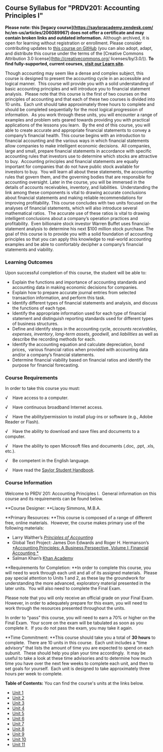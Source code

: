 Course Syllabus for "PRDV201: Accounting Principles I"
------------------------------------------------------

**Please note: this [legacy course](https://sayloracademy.zendesk.com/
hc/en-us/articles/206089967) does not offer a certificate and may contain 
broken links and outdated information.** Although archived, it is open 
for learning without registration or enrollment. Please consider contributing 
updates to [this course on GitHub](https://github.com/saylordotorg/course_prdv201) 
(you can also adopt, adapt, and distribute this course under the terms of 
the [Creative Commons Attribution 3.0 license](http://creativecommons.org/
licenses/by/3.0/)). **To find fully-supported, current courses, [visit our 
Learn site](https://learn.saylor.org).**

Though accounting may seem like a dense and complex subject, this course
is designed to present the accounting cycle in an accessible and logical
manner.  This course will provide you with a solid understanding of
basic accounting principles and will introduce you to financial
statement analysis.  Please note that this course is the first of two
courses on the principles of accounting and that each of these two
courses is divided into 10 units.  Each unit should take approximately
three hours to complete and should be completed sequentially for the
most logical progression of information.  As you work through these
units, you will encounter a range of examples and problem sets geared
towards providing you with practical applications of the lessons you
learn.  By the end of this course, you will able to create accurate and
appropriate financial statements to convey a company’s financial health.
This course begins with an introduction to financial accounting and the
various ways in which financial statements allow companies to make
intelligent economic decisions.  All companies, large and small, prepare
financial statements in accordance with specific accounting rules that
investors use to determine which stocks are attractive to buy.
 Accounting principles and financial statements are equally important
for companies that do not have public stock available for investors to
buy.  You will learn all about these statements, the accounting rules
that govern them, and the governing bodies that are responsible for
accounting oversight. Later in the course, you will be immersed in the
details of accounts receivables, inventory, and liabilities. 
Understanding the link among these components is vital to drawing
accurate conclusions about financial statements and making reliable
recommendations for improving profitability. This course concludes with
two units focused on the analyses of financial statements, which will
also introduce several mathematical ratios.  The accurate use of these
ratios is vital to drawing intelligent conclusions about a company’s
operation practices and profitability.  Even billionaire stock investor
Warren Buffet uses financial-statement analysis to determine his next
$100 million stock purchase. The goal of this course is to provide you
with a solid foundation of accounting principles so that you can apply
this knowledge to real-world accounting examples and be able to
comfortably decipher a company’s financial statements and viability.

### Learning Outcomes

Upon successful completion of this course, the student will be able to:

-   Explain the functions and importance of accounting standards and
    accounting data in making economic decisions for companies.
-   Explain how to prepare accurate journal entries from selected
    transaction information, and perform this task.
-   Identify different types of financial statements and analysis, and
    discuss the functions of each type.
-   Identify the appropriate information used for each type of financial
    statement and distinguish reporting standards used for different
    types of business structures.
-   Define and identify steps in the accounting cycle, *accounts
    receivables*, *expenses,* *inventory*, *long-term assets*,
    *goodwill,* and *liabilities* as well as describe the recording
    methods for each.
-   Identify the accounting equation and calculate depreciation, bond
    prices,  various financial ratios when provided with accounting data
    and/or a company’s financial statements.
-   Determine financial viability based on financial ratios and identify
    the purpose for financial forecasting.

### Course Requirements

In order to take this course you must:  
  
 √    Have access to a computer.  
  
 √    Have continuous broadband Internet access.  
  
 √    Have the ability/permission to install plug-ins or software (e.g.,
Adobe Reader or Flash).  
  
 √    Have the ability to download and save files and documents to a
computer.  
  
 √    Have the ability to open Microsoft files and documents (.doc,
.ppt, .xls, etc.).  
  
 √    Be competent in the English language.  
  
 √    Have read the [Saylor Student
Handbook](http://www.saylor.org/site/wp-content/uploads/2012/05/Saylor-StudentHandbook.pdf).

### Course Information

Welcome to PRDV 201: Accounting Principles I.  General information on
this course and its requirements can be found below.  
  
 **Course Designer: **Llacey Simmons, M.B.A.  
  
 **Primary Resources: **This course is composed of a range of different
free, online materials.  However, the course makes primary use of the
following materials:  

-   Larry Walther’s [*Principles of
    Accounting*](http://www.principlesofaccounting.com)
-   Global Text Project: James Don Edwards and Roger H. Hermanson’s
    [*Accounting Principles: A Business Perspective, Volume I: Financial
    Accounting *](http://www.saylor.org/site/wp-content/uploads/2012/10/Accounting-Principles-Vol.-1.pdf)
-   Salman Khan’s [Khan Academy](http://www.khanacademy.org)

**Requirements for Completion: **In order to complete this course, you
will need to work through each unit and all of its assigned materials. 
Please pay special attention to Units 1 and 2, as these lay the
groundwork for understanding the more advanced, exploratory material
presented in the later units.  You will also need to complete the Final
Exam.  
  
 Please note that you will only receive an official grade on your Final
Exam.  However, in order to adequately prepare for this exam, you will
need to work through the resources presented throughout the units.  
  
 In order to “pass” this course, you will need to earn a 70% or higher
on the Final Exam.  Your score on the exam will be tabulated as soon as
you complete it.  If you do not pass the exam, you may take it again.  
  
 **Time Commitment: **This course should take you a total of **30
hours** to complete.  There are 10 units in this course.  Each unit
includes a “time advisory” that lists the amount of time you are
expected to spend on each subunit.  These should help you plan your time
accordingly.  It may be useful to take a look at these time advisories
and to determine how much time you have over the next few weeks to
complete each unit, and then to set goals for yourself.  Each unit is
designed to take approximately three hours per week to complete.  
  
**Table of Contents:** You can find the course's units at the links below.

- [Unit 1](https://legacy.saylor.org/prdv201/Unit01/)
- [Unit 2](https://legacy.saylor.org/prdv201/Unit02/)
- [Unit 3](https://legacy.saylor.org/prdv201/Unit03/)
- [Unit 4](https://legacy.saylor.org/prdv201/Unit04/)
- [Unit 5](https://legacy.saylor.org/prdv201/Unit05/)
- [Unit 6](https://legacy.saylor.org/prdv201/Unit06/)
- [Unit 7](https://legacy.saylor.org/prdv201/Unit07/)
- [Unit 8](https://legacy.saylor.org/prdv201/Unit08/)
- [Unit 9](https://legacy.saylor.org/prdv201/Unit09/)
- [Unit 10](https://legacy.saylor.org/prdv201/Unit10/)
- [Unit 11](https://legacy.saylor.org/prdv201/Unit11/)
